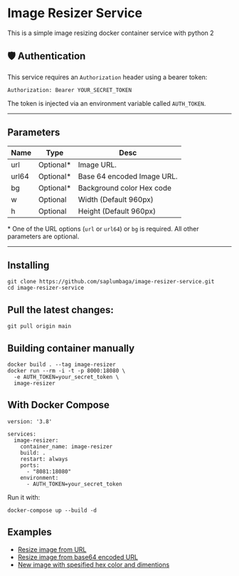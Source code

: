 # Image Resizer Service

This is a simple image resizing docker container service with python 2

## 🛡️ Authentication

This service requires an `Authorization` header using a bearer token:

````
Authorization: Bearer YOUR_SECRET_TOKEN
````

The token is injected via an environment variable called `AUTH_TOKEN`.

---

## Parameters

| Name  | Type | Desc |
| ------------ | ------------  |------------ |
| url  |    Optional* | Image URL.  |
| url64  |    Optional* | Base 64 encoded Image URL.  |
| bg  |    Optional*  | Background color Hex code  |
| w  |    Optional  | Width (Default 960px)  |
| h  |    Optional  | Height (Default 960px)  |

\* One of the URL options (`url` or `url64`) or `bg` is required. All other parameters are optional.

------------

## Installing

```
git clone https://github.com/saplumbaga/image-resizer-service.git
cd image-resizer-service
```

## Pull the latest changes:

````
git pull origin main
````

## Building container manually

```
docker build . --tag image-resizer
docker run --rm -i -t -p 8000:18080 \
  -e AUTH_TOKEN=your_secret_token \
  image-resizer
```


## With Docker Compose

```
version: '3.8'

services:
  image-resizer:
    container_name: image-resizer
    build: .
    restart: always
    ports:
      - "8081:18080"
    environment:
      - AUTH_TOKEN=your_secret_token

```
Run it with:

````
docker-compose up --build -d
````

## Examples

- [Resize image from URL](https://img.algoritmik.net/?url=https://www.algoritmik.net/images/algoritmik-ofis.jpg&w=250) 
- [Resize image from base64 encoded URL](https://img.algoritmik.net/?url64=aHR0cHM6Ly93d3cuYWxnb3JpdG1pay5uZXQvaW1hZ2VzL2FsZ29yaXRtaWstb2Zpcy5qcGc=&w=250) 
- [New image with spesified hex color and dimentions ](https://img.algoritmik.net/?bg=27bdbe&w=250&h=150) 